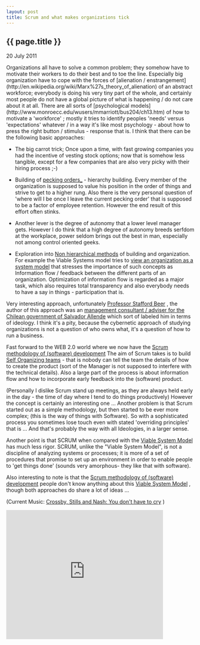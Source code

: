 ```yaml
---
layout: post
title: Scrum and what makes organizations tick
---
```


{{ page.title }}
----------------

<p class="publish_date">
20 July 2011

</p>
Organizations all have to solve a common problem; they somehow have to motivate their workers to do their best and to toe the line. Especially big organization have to cope with the forces of [alienation / enstrangement](http://en.wikipedia.org/wiki/Marx%27s_theory_of_alienation) of an abstract workforce; everybody is doing his very tiny part of the whole, and certainly most people do not have a global picture of what is happening / do not care about it at all. There are all sorts of [psychological models](http://www.monroecc.edu/wusers/mmarriott/bus204/ch13.htm) of how to motivate a 'workforce' ; mostly it tries to identify peoples 'needs' versus 'expectations' whatever / in a way it's like most psychology - about how to press the right button / stimulus - response that is.
I think that there can be the following basic approaches:

-   The big carrot trick; Once upon a time, with fast growing companies you had the incentive of vesting stock options; now that is somehow less tangible, except for a few companies that are also very picky with their hiring process ;-)

<!-- -->

-   Building of [pecking orders\_](http://en.wikipedia.org/wiki/Pecking_order) - hierarchy building. Every member of the organization is supposed to value his position in the order of things and strive to get to a higher rung. Also there is the very personal question of 'where will I be once I leave the current pecking order' that is supposed to
    be a factor of employee retention. However the end result of this effort often stinks.

<!-- -->

-   Another lever is the degree of autonomy that a lower level manager gets. However I do think that a high degree of autonomy breeds serfdom at the workplace, power seldom brings out the best in man, especially not among control oriented geeks.

<!-- -->

-   Exploration into [Non hierarchical methods](http://www.esrad.org.uk/resources/vsmg_3/screen.php?page=introduction) of building and organization. For example the Viable Systems model tries to [view an organization as a system model](http://www.esrad.org.uk/resources/vsmg_3/screen.php?page=1qguide) that stresses the importance of such concepts as Information flow / feedback between the different parts of an organization. Optimization of information flow is regarded as a major task, which also requires total transparency and also everybody needs to have a say in things - participation that is.

Very interesting approach, unfortunately [Professor Stafford Beer](http://en.wikipedia.org/wiki/Anthony_Stafford_Beer) , the author of this approach was an [management consultant / adviser for the Chilean government of Salvador Allende](http://en.wikipedia.org/wiki/Project_Cybersyn) which sort of labeled him in terms of ideology. I think it's a pity, because the cybernetic approach of studying organizations is not a question of who owns what, it's a question of how to run a business.

Fast forward to the WEB 2.0 world where we now have the [Scrum methodology of (software) development](http://en.wikipedia.org/wiki/Scrum_%28development%29)
The aim of Scrum takes is to build [Self Organizing teams](http://stackoverflow.com/questions/4231226/what-does-self-organizing-scrum-team-mean) - that is nobody can tell the team the details of how to create the product (sort of the Manager is not supposed to interfere with the technical details). Also a large part of the process is about information flow and how to incorporate early feedback into the (software) product.

(Personally I dislike Scrum stand up meetings, as they are always held early in the day - the time of day where I tend to do things productively) However the concept is certainly an interesting one ... Another problem is that Scrum started out as a simple methodology, but then started to be ever more complex; (this is the way of things with Software). So with a sophisticated process you sometimes lose touch even with stated 'overriding principles' that is ... And that's probably the way with all Ideologies, in a larger sense.

Another point is that SCRUM when compared with the [Viable System Model](http://www.esrad.org.uk/resources/vsmg_3/screen.php?page=introduction) has much less rigor. SCRUM, unlike the "Viable System Model", is not a discipline of analyzing systems or processes; it is more of a set of procedures that promise to set up an environment in order to enable people to 'get things done' (sounds very amorphous- they like that with software).

Also interesting to note is that the [Scrum methodology of (software) development](http://en.wikipedia.org/wiki/Scrum_%28development%29) people don't know anything about this [Viable System Model](http://www.esrad.org.uk/resources/vsmg_3/screen.php?page=introduction) , though both approaches do share a lot of ideas ...

(Current Music: [Crossby, Stills and Nash: You don't have to cry](http://www.youtube.com/watch?v=1awtlA6Nr64) )

<iframe width="420" height="345" src="http://www.youtube.com/embed/JCqo89Wjh20" frameborder="0" allowfullscreen></iframe> 
